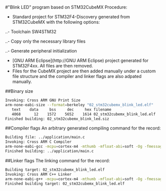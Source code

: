 #"Blink LED" program based on STM32CubeMX
Procedure:
- Standard project for STM32F4-Discovery generated from STM32CubeMX with the
following options:

..- Toolchain SW4STM32

..- Copy only the necessary library files

..- Generate peripheral initialization
- [GNU ARM Eclipse](http://GNU ARM Eclipse) project generated for STM32F4xx.
All files are then removed.
- Files for the CubeMX project are then added manually under a custom file
structure and the compiler and linker flags are also adpated manually.

##Binary size
```bash
Invoking: Cross ARM GNU Print Size
arm-none-eabi-size --format=berkeley "02_stm32cubemx_blink_led.elf"
   text	   data	    bss	    dec	    hex	filename
   4068	     12	   1572	   5652	   1614	02_stm32cubemx_blink_led.elf
Finished building: 02_stm32cubemx_blink_led.siz
```
##Compiler flags
An arbitrary generated compiling command for the record:
```bash
Building file: ../application/main.c
Invoking: Cross ARM C Compiler
arm-none-eabi-gcc -mcpu=cortex-m4 -mthumb -mfloat-abi=soft -Og -fmessage-length=0 -fsigned-char -ffunction-sections -fdata-sections -ffreestanding -fno-move-loop-invariants -Wall -Wextra  -g3 -DSTM32F407xx -DUSE_HAL_DRIVER -I"/home/alain/custom/code_public/bare_on_eclipse/02_stm32cubemx_blink_led/application/headers" -I"/home/alain/custom/code_public/bare_on_eclipse/02_stm32cubemx_blink_led/drivers/CMSIS/Device/ST/STM32F4xx/Include" -I"/home/alain/custom/code_public/bare_on_eclipse/02_stm32cubemx_blink_led/drivers/STM32F4xx_HAL_Driver/Inc/Legacy" -I"/home/alain/custom/code_public/bare_on_eclipse/02_stm32cubemx_blink_led/drivers/STM32F4xx_HAL_Driver/Inc" -I"/home/alain/custom/code_public/bare_on_eclipse/02_stm32cubemx_blink_led/drivers/CMSIS/Include" -std=gnu11 -MMD -MP -MF"application/main.d" -MT"application/main.o" -c -o "application/main.o" "../application/main.c"
Finished building: ../application/main.c
```
##Linker flags
The linking command for the record:
```bash
Building target: 02_stm32cubemx_blink_led.elf
Invoking: Cross ARM C++ Linker
arm-none-eabi-g++ -mcpu=cortex-m4 -mthumb -mfloat-abi=soft -Og -fmessage-length=0 -fsigned-char -ffunction-sections -fdata-sections -ffreestanding -fno-move-loop-invariants -Wall -Wextra  -g3 -T STM32F407VGTx_FLASH.ld -Xlinker --gc-sections -L"/home/alain/custom/code_public/bare_on_eclipse/02_stm32cubemx_blink_led/link" -Wl,-Map,"02_stm32cubemx_blink_led.map" --specs=nano.specs -specs=nosys.specs -o "02_stm32cubemx_blink_led.elf"  ./drivers/STM32F4xx_HAL_Driver/Src/stm32f4xx_hal.o ./drivers/STM32F4xx_HAL_Driver/Src/stm32f4xx_hal_cortex.o ./drivers/STM32F4xx_HAL_Driver/Src/stm32f4xx_hal_dma.o ./drivers/STM32F4xx_HAL_Driver/Src/stm32f4xx_hal_dma_ex.o ./drivers/STM32F4xx_HAL_Driver/Src/stm32f4xx_hal_flash.o ./drivers/STM32F4xx_HAL_Driver/Src/stm32f4xx_hal_flash_ex.o ./drivers/STM32F4xx_HAL_Driver/Src/stm32f4xx_hal_flash_ramfunc.o ./drivers/STM32F4xx_HAL_Driver/Src/stm32f4xx_hal_gpio.o ./drivers/STM32F4xx_HAL_Driver/Src/stm32f4xx_hal_pwr.o ./drivers/STM32F4xx_HAL_Driver/Src/stm32f4xx_hal_pwr_ex.o ./drivers/STM32F4xx_HAL_Driver/Src/stm32f4xx_hal_rcc.o ./drivers/STM32F4xx_HAL_Driver/Src/stm32f4xx_hal_rcc_ex.o ./drivers/STM32F4xx_HAL_Driver/Src/stm32f4xx_hal_rtc.o ./drivers/STM32F4xx_HAL_Driver/Src/stm32f4xx_hal_rtc_ex.o ./drivers/STM32F4xx_HAL_Driver/Src/stm32f4xx_hal_tim.o ./drivers/STM32F4xx_HAL_Driver/Src/stm32f4xx_hal_tim_ex.o  ./drivers/CMSIS/Device/ST/STM32F4xx/Source/Templates/gcc/startup_stm32f407xx.o  ./drivers/CMSIS/Device/ST/STM32F4xx/Source/Templates/system_stm32f4xx.o  ./application/gpio.o ./application/main.o ./application/stm32f4xx_hal_msp.o ./application/stm32f4xx_it.o   
Finished building target: 02_stm32cubemx_blink_led.elf
```
